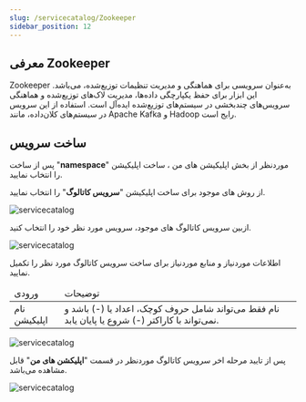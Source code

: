 ```yaml
---
slug: /servicecatalog/Zookeeper
sidebar_position: 12
---
```


## معرفی Zookeeper
Zookeeper به‌عنوان سرویسی برای هماهنگی و مدیریت تنظیمات توزیع‌شده، می‌باشد. این ابزار برای حفظ یکپارچگی داده‌ها، مدیریت لاک‌های توزیع‌شده و هماهنگی سرویس‌های چندبخشی در سیستم‌های توزیع‌شده ایده‌آل است. استفاده از این سرویس در سیستم‌های کلان‌داده، مانند Apache Kafka و Hadoop رایج است.


## ساخت سرویس

پس از ساخت "**namespace**" موردنظر از بخش اپلیکیشن های من ، ساخت اپلیکیشن را انتخاب نمایید.

از روش های موجود برای ساخت اپلیکیشن "**سرویس کاتالوگ**" را انتخاب نمایید.

![servicecatalog](/img/servicecatalog/servicecatalog00.png)

ازبین سرویس کاتالوگ های موجود، سرویس مورد نظر خود را انتخاب کنید.

![servicecatalog](/img/servicecatalog/servicecatalog000.png)

اطلاعات موردنیاز و منابع موردنیاز برای ساخت سرویس کاتالوگ مورد نظر را تکمیل نمایید.
<table>
    <thead>
        <tr>
            <td>ورودی</td>
            <td>توضیحات</td>
        </tr>
    </thead>
    <tbody>
        <tr>
            <td>نام اپلیکیشن</td>
            <td>نام فقط می‌تواند شامل حروف کوچک، اعداد یا (-) باشد و نمی‌تواند با کاراکتر (-) شروع یا پایان یابد.</td>
        </tr>
    </tbody>
</table>

![servicecatalog](/img/servicecatalog/servicecatalog23.png)

 پس از تایید مرحله اخر سرویس کاتالوگ موردنظر در قسمت "**اپلیکشن های من**" قابل مشاهده می‌باشد.
 
 ![servicecatalog](/img/servicecatalog/servicecatalog24.png)

